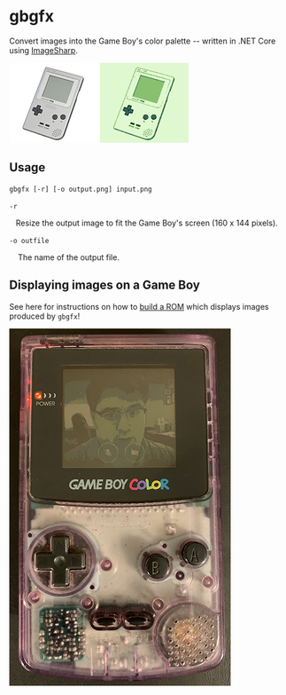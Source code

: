 # gbgfx
Convert images into the Game Boy's color palette -- written in .NET Core using [ImageSharp](https://github.com/SixLabors/ImageSharp).

![sample input](screenshots/example_input.png "sample input")
![sample output](screenshots/example_output.png "sample output")

## Usage
```
gbgfx [-r] [-o output.png] input.png
```

`-r`

&nbsp;&nbsp;&nbsp;Resize the output image to fit the Game Boy's screen (160 x 144 pixels).

`-o outfile`

&nbsp;&nbsp;&nbsp;&nbsp;The name of the output file.

## Displaying images on a Game Boy
See here for instructions on how to [build a ROM](building_a_rom.md) which displays images produced by `gbgfx`!

![displaying images on a Game Boy](screenshots/running_on_gbc.jpg "displaying images on a Game Boy")
